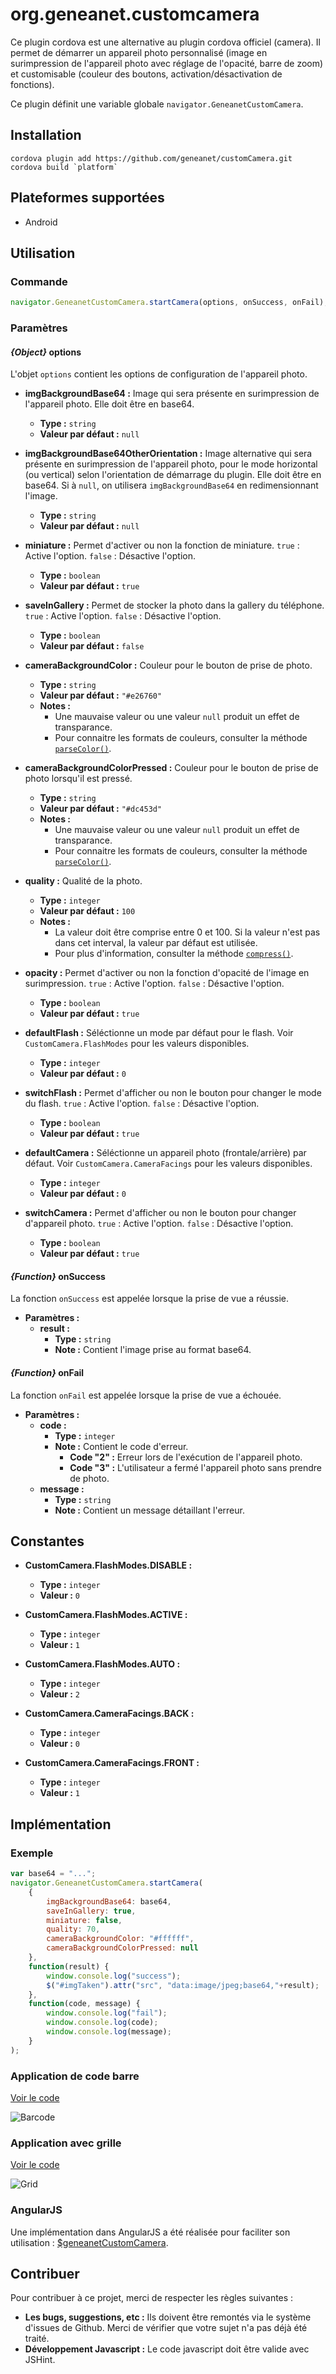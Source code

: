 # org.geneanet.customcamera

Ce plugin cordova est une alternative au plugin cordova officiel (camera). Il permet de démarrer un appareil photo personnalisé (image en surimpression de l'appareil photo avec réglage de l'opacité, barre de zoom) et customisable (couleur des boutons, activation/désactivation de fonctions).

Ce plugin définit une variable globale `navigator.GeneanetCustomCamera`.

## Installation

    cordova plugin add https://github.com/geneanet/customCamera.git
    cordova build `platform`

## Plateformes supportées

+ Android

## Utilisation

### Commande

``` js
navigator.GeneanetCustomCamera.startCamera(options, onSuccess, onFail);
```

### Paramètres

#### *{Object}* options

L'objet `options` contient les options de configuration de l'appareil photo.

+ **imgBackgroundBase64 :** Image qui sera présente en surimpression de l'appareil photo. Elle doit être en base64.
    - **Type :** `string`
    - **Valeur par défaut :** `null`

+ **imgBackgroundBase64OtherOrientation :** Image alternative qui sera présente en surimpression de l'appareil photo, pour le mode horizontal (ou vertical) selon l'orientation de démarrage du plugin. Elle doit être en base64. Si à `null`, on utilisera `imgBackgroundBase64` en redimensionnant l'image.
    - **Type :** `string`
    - **Valeur par défaut :** `null`

+ **miniature :** Permet d'activer ou non la fonction de miniature. `true` : Active l'option. `false` : Désactive l'option.
    - **Type :** `boolean`
    - **Valeur par défaut :** `true`

+ **saveInGallery :** Permet de stocker la photo dans la gallery du téléphone. `true` : Active l'option. `false` : Désactive l'option.
    - **Type :** `boolean`
    - **Valeur par défaut :** `false`

+ **cameraBackgroundColor :** Couleur pour le bouton de prise de photo.
    - **Type :** `string`
    - **Valeur par défaut :** `"#e26760"`
    - **Notes :**
        + Une mauvaise valeur ou une valeur `null` produit un effet de transparance.
        + Pour connaitre les formats de couleurs, consulter la méthode [`parseColor()`](http://developer.android.com/reference/android/graphics/Color.html#parseColor(java.lang.String)).

+ **cameraBackgroundColorPressed :** Couleur pour le bouton de prise de photo lorsqu'il est pressé.
    - **Type :** `string`
    - **Valeur par défaut :** `"#dc453d"`
    - **Notes :**
        + Une mauvaise valeur ou une valeur `null` produit un effet de transparance.
        + Pour connaitre les formats de couleurs, consulter la méthode [`parseColor()`](http://developer.android.com/reference/android/graphics/Color.html#parseColor(java.lang.String)).

+ **quality :** Qualité de la photo.
    - **Type :** `integer`
    - **Valeur par défaut :** `100`
    - **Notes :**
        + La valeur doit être comprise entre 0 et 100. Si la valeur n'est pas dans cet interval, la valeur par défaut est utilisée.
        + Pour plus d'information, consulter la méthode [`compress()`](http://developer.android.com/reference/android/graphics/Bitmap.html).

+ **opacity :** Permet d'activer ou non la fonction d'opacité de l'image en surimpression. `true` : Active l'option. `false` : Désactive l'option.
    - **Type :** `boolean`
    - **Valeur par défaut :** `true`

+ **defaultFlash :** Séléctionne un mode par défaut pour le flash. Voir `CustomCamera.FlashModes` pour les valeurs disponibles.
    - **Type :** `integer`
    - **Valeur par défaut :** `0`

+ **switchFlash :** Permet d'afficher ou non le bouton pour changer le mode du flash. `true` : Active l'option. `false` : Désactive l'option.
    - **Type :** `boolean`
    - **Valeur par défaut :** `true`

+ **defaultCamera :** Séléctionne un appareil photo (frontale/arrière) par défaut. Voir `CustomCamera.CameraFacings` pour les valeurs disponibles.
    - **Type :** `integer`
    - **Valeur par défaut :** `0`

+ **switchCamera :** Permet d'afficher ou non le bouton pour changer d'appareil photo. `true` : Active l'option. `false` : Désactive l'option.
    - **Type :** `boolean`
    - **Valeur par défaut :** `true`

#### *{Function}* onSuccess

La fonction `onSuccess` est appelée lorsque la prise de vue a réussie.

+ **Paramètres :**
    - **result :**
        + **Type :** `string`
        + **Note :** Contient l'image prise au format base64.

#### *{Function}* onFail

La fonction `onFail` est appelée lorsque la prise de vue a échouée.
+ **Paramètres :**
    - **code :**
        + **Type :** `integer`
        + **Note :** Contient le code d'erreur.
            - **Code "2" :** Erreur lors de l'exécution de l'appareil photo.
            - **Code "3" :** L'utilisateur a fermé l'appareil photo sans prendre de photo.
    - **message :**
        + **Type :** `string`
        + **Note :** Contient un message détaillant l'erreur.

## Constantes

+ **CustomCamera.FlashModes.DISABLE :**
    - **Type :** `integer`
    - **Valeur :** `0`
+ **CustomCamera.FlashModes.ACTIVE :**
    - **Type :** `integer`
    - **Valeur :** `1`
+ **CustomCamera.FlashModes.AUTO :**
    - **Type :** `integer`
    - **Valeur :** `2`

+ **CustomCamera.CameraFacings.BACK :**
    - **Type :** `integer`
    - **Valeur :** `0`
+ **CustomCamera.CameraFacings.FRONT :**
    - **Type :** `integer`
    - **Valeur :** `1`

## Implémentation

### Exemple

``` js
var base64 = "...";
navigator.GeneanetCustomCamera.startCamera(
    {
        imgBackgroundBase64: base64,
        saveInGallery: true,
        miniature: false,
        quality: 70,
        cameraBackgroundColor: "#ffffff",
        cameraBackgroundColorPressed: null
    },
    function(result) {
        window.console.log("success");
        $("#imgTaken").attr("src", "data:image/jpeg;base64,"+result);
    },
    function(code, message) {
        window.console.log("fail");
        window.console.log(code);
        window.console.log(message);
    }
);
```

### Application de code barre

[Voir le code](https://github.com/geneanet/customCamera/tree/master/examples/barcode)

![Barcode](https://raw.githubusercontent.com/geneanet/customCamera/master/examples/barcode/screenshot.png)

### Application avec grille

[Voir le code](https://github.com/geneanet/customCamera/tree/master/examples/grid)

![Grid](https://raw.githubusercontent.com/geneanet/customCamera/master/examples/grid/screenshot.png)

### AngularJS

Une implémentation dans AngularJS a été réalisée pour faciliter son utilisation : [$geneanetCustomCamera](https://github.com/geneanet/customCameraAngular.git).

## Contribuer

Pour contribuer à ce projet, merci de respecter les règles suivantes :
+ **Les bugs, suggestions, etc :** Ils doivent être remontés via le système d'issues de Github. Merci de vérifier que votre sujet n'a pas déjà été traité.
+ **Développement Javascript :** Le code javascript doit être valide avec JSHint.
